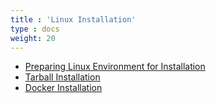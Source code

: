 ```yaml
---
title : 'Linux Installation'
type : docs
weight: 20
---
```


* [Preparing Linux Environment for Installation](./linux-env)
* [Tarball Installation](./tgz-install)
* [Docker Installation](./docker-install)

